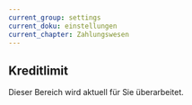 ```yaml
---
current_group: settings
current_doku: einstellungen
current_chapter: Zahlungswesen
---
```


## Kreditlimit

Dieser Bereich wird aktuell für Sie überarbeitet.